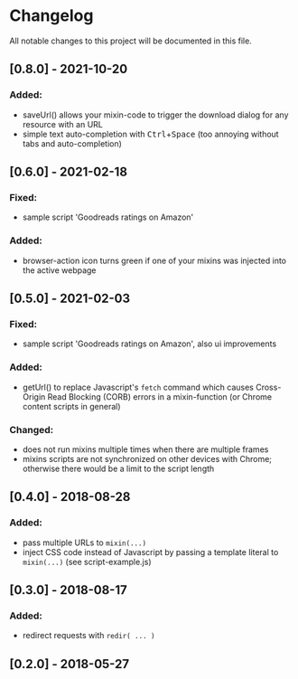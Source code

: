 # Changelog

All notable changes to this project will be documented in this file.


## [0.8.0] - 2021-10-20
### Added:
- saveUrl() allows your mixin-code to trigger the download dialog for any resource with an URL
- simple text auto-completion with <kbd>Ctrl</kbd>+<kbd>Space</kbd> (too annoying without tabs and auto-completion)


## [0.6.0] - 2021-02-18
### Fixed:
- sample script 'Goodreads ratings on Amazon'

### Added:
- browser-action icon turns green if one of your mixins was injected into the active webpage


## [0.5.0] - 2021-02-03
### Fixed:
- sample script 'Goodreads ratings on Amazon', also ui improvements

### Added:
- getUrl() to replace Javascript's `fetch` command which causes Cross-Origin Read Blocking (CORB) errors in a mixin-function 
	(or Chrome content scripts in general)

### Changed:
- does not run mixins multiple times when there are multiple frames
- mixins scripts are not synchronized on other devices with Chrome; 
	otherwise there would be a limit to the script length


## [0.4.0] - 2018-08-28
### Added:

- pass multiple URLs to `mixin(...)`
- inject CSS code instead of Javascript by passing a template literal to `mixin(...)`
  (see script-example.js)


## [0.3.0] - 2018-08-17
### Added:

- redirect requests with `redir( ... )`


## [0.2.0] - 2018-05-27


